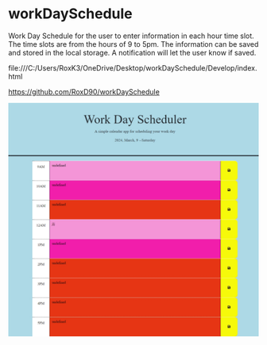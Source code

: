 # workDaySchedule
Work Day Schedule for the user to enter information in each hour time slot. The time slots are from the hours of 9 to 5pm. The information can be saved and stored in the local storage. A notification will let the user know if saved.

file:///C:/Users/RoxK3/OneDrive/Desktop/workDaySchedule/Develop/index.html

https://github.com/RoxD90/workDaySchedule

![Work Day Schedule](image-1.png)